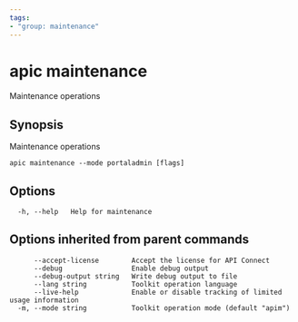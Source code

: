 ```yaml
---
tags:
- "group: maintenance"
---
```

# apic maintenance

Maintenance operations

## Synopsis

Maintenance operations

```
apic maintenance --mode portaladmin [flags]
```


## Options

```
  -h, --help   Help for maintenance
```

## Options inherited from parent commands

```
      --accept-license        Accept the license for API Connect
      --debug                 Enable debug output
      --debug-output string   Write debug output to file
      --lang string           Toolkit operation language
      --live-help             Enable or disable tracking of limited usage information
  -m, --mode string           Toolkit operation mode (default "apim")
```
